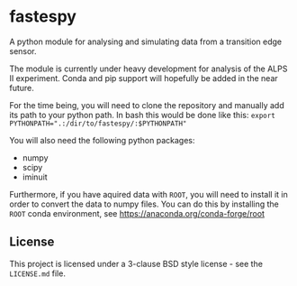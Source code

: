 # fastespy

A python module for analysing and simulating data from a transition edge sensor.

The module is currently under heavy development for analysis of the ALPS II experiment. 
Conda and pip support will hopefully be added in the near future. 

For the time being, you will need to clone the repository and manually add its path to your python path. 
In bash this would be done like this:
```export PYTHONPATH=".:/dir/to/fastespy/:$PYTHONPATH"```

You will also need the following python packages:

- numpy
- scipy
- iminuit

Furthermore, if you have aquired data with `ROOT`, you will need to install it in order to convert 
the data to numpy files.
You can do this by installing the `ROOT` conda environment, see https://anaconda.org/conda-forge/root

## License 

This project is licensed under a 3-clause BSD style license - see the `LICENSE.md` file.
